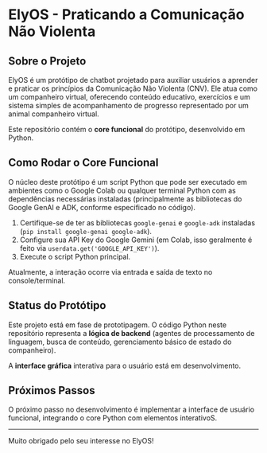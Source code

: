 # ElyOS - Praticando a Comunicação Não Violenta

## Sobre o Projeto

ElyOS é um protótipo de chatbot projetado para auxiliar usuários a aprender e praticar os princípios da Comunicação Não Violenta (CNV). Ele atua como um companheiro virtual, oferecendo conteúdo educativo, exercícios e um sistema simples de acompanhamento de progresso representado por um animal companheiro virtual.

Este repositório contém o **core funcional** do protótipo, desenvolvido em Python.

## Como Rodar o Core Funcional

O núcleo deste protótipo é um script Python que pode ser executado em ambientes como o Google Colab ou qualquer terminal Python com as dependências necessárias instaladas (principalmente as bibliotecas do Google GenAI e ADK, conforme especificado no código).

1.  Certifique-se de ter as bibliotecas `google-genai` e `google-adk` instaladas (`pip install google-genai google-adk`).
2.  Configure sua API Key do Google Gemini (em Colab, isso geralmente é feito via `userdata.get('GOOGLE_API_KEY')`).
3.  Execute o script Python principal.

Atualmente, a interação ocorre via entrada e saída de texto no console/terminal.

## Status do Protótipo

Este projeto está em fase de prototipagem. O código Python neste repositório representa a **lógica de backend** (agentes de processamento de linguagem, busca de conteúdo, gerenciamento básico de estado do companheiro).

A **interface gráfica** interativa para o usuário está em desenvolvimento.


## Próximos Passos

O próximo passo no desenvolvimento é implementar a interface de usuário funcional, integrando o core Python com elementos interativoS.

---

Muito obrigado pelo seu interesse no ElyOS!

